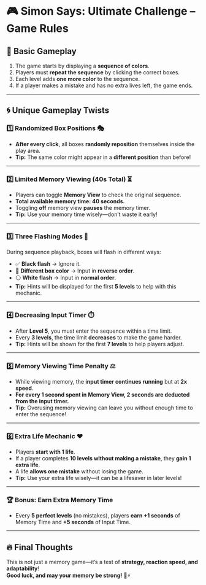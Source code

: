 # 🎮 Simon Says: Ultimate Challenge – Game Rules

## 📌 Basic Gameplay  
1. The game starts by displaying a **sequence of colors**.  
2. Players must **repeat the sequence** by clicking the correct boxes.  
3. Each level adds **one more color** to the sequence.  
4. If a player makes a mistake and has no extra lives left, the game ends.  

---

## 🌀 Unique Gameplay Twists  

### 1️⃣ Randomized Box Positions 🎭  
- **After every click**, all boxes **randomly reposition** themselves inside the play area.
- **Tip:** The same color might appear in a **different position** than before!  

---

### 2️⃣ Limited Memory Viewing (40s Total) ⏳  
- Players can toggle **Memory View** to check the original sequence.  
- **Total available memory time: 40 seconds.**  
- Toggling **off** memory view **pauses** the memory timer.  
- **Tip:** Use your memory time wisely—don’t waste it early!  

---

### 3️⃣ Three Flashing Modes 🔦  
During sequence playback, boxes will flash in different ways:  
- ✅ **Black flash** → Ignore it.  
- 🔄 **Different box color** → Input in **reverse order**.  
- ⚪ **White flash** → Input in **normal order**.  
- **Tip:** Hints will be displayed for the first **5 levels** to help with this mechanic.  

---

### 4️⃣ Decreasing Input Timer ⏱️  
- After **Level 5**, you must enter the sequence within a time limit.  
- Every **3 levels**, the time limit **decreases** to make the game harder.  
- **Tip:** Hints will be shown for the first **7 levels** to help players adjust.  

---

### 5️⃣ Memory Viewing Time Penalty ⚖️  
- While viewing memory, the **input timer continues running** but at **2x speed**.  
- **For every 1 second spent in Memory View, 2 seconds are deducted from the input timer.**  
- **Tip:** Overusing memory viewing can leave you without enough time to enter the sequence!  

---

### 6️⃣ Extra Life Mechanic ❤️  
- Players **start with 1 life**.  
- If a player completes **10 levels without making a mistake**, they **gain 1 extra life**.  
- A life **allows one mistake** without losing the game.  
- **Tip:** Use your extra life wisely—it can be a lifesaver in later levels!  

---

### 🏆 Bonus: Earn Extra Memory Time  
- Every **5 perfect levels** (no mistakes), players **earn +1 seconds** of Memory Time and **+5 seconds** of Input Time.

---

## 🔥 Final Thoughts  
This is not just a memory game—it’s a test of **strategy, reaction speed, and adaptability**!  
**Good luck, and may your memory be strong!** 🧠⚡  
